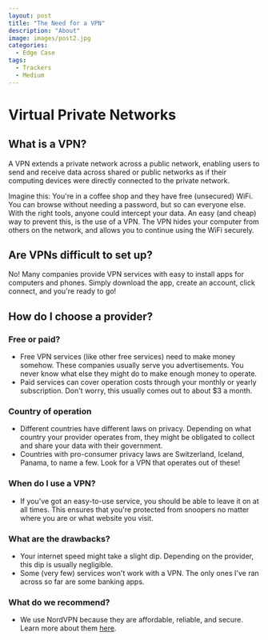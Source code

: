 ```yaml
---
layout: post
title: "The Need for a VPN"
description: "About"
image: images/post2.jpg
categories:
  - Edge Case
tags:
  - Trackers
  - Medium
---
```


# Virtual Private Networks


## What is a VPN?

A VPN extends a private network across a public network, enabling users to send and receive data across shared or public networks as if their computing devices were directly connected to the private network.

Imagine this: You're in a coffee shop and they have free (unsecured) WiFi. You can browse without needing a password, but so can everyone else. With the right tools, anyone could intercept your data. An easy (and cheap) way to prevent this, is the use of a VPN. The VPN hides your computer from others on the network, and allows you to continue using the WiFi securely.

## Are VPNs difficult to set up?

No! Many companies provide VPN services with easy to install apps for computers and phones. Simply download the app, create an account, click connect, and you're ready to go!

## How do I choose a provider?

### Free or paid?

* Free VPN services (like other free services) need to make money somehow. These companies usually serve you advertisements. You never know what else they might do to make enough money to operate.
* Paid services can cover operation costs through your monthly or yearly subscription. Don't worry, this usually comes out to about $3 a month.

### Country of operation

* Different countries have different laws on privacy. Depending on what country your provider operates from, they might be obligated to collect and share your data with their government.
* Countries with pro-consumer privacy laws are Switzerland, Iceland, Panama, to name a few. Look for a VPN that operates out of these!

### When do I use a VPN?

* If you've got an easy-to-use service, you should be able to leave it on at all times. This ensures that you're protected from snoopers no matter where you are or what website you visit.

### What are the drawbacks?

* Your internet speed might take a slight dip. Depending on the provider, this dip is usually negligible.
* Some (very few) services won't work with a VPN. The only ones I've ran across so far are some banking apps.

### What do we recommend?

* We use NordVPN because they are affordable, reliable, and secure. Learn more about them [here](https://go.nordvpn.net/aff_c?offer_id=15&aff_id=21323).
